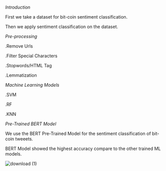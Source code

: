 *Introduction*

First we take a dataset for bit-coin sentiment classification.

Then we apply sentiment classification on the dataset.

*Pre-processing*

.Remove Urls

.Filter Special Characters

.Stopwords/HTML Tag

.Lemmatization

*Machine Learning Models*

.SVM

.RF

.KNN

*Pre-Trained BERT Model*

We use the BERT Pre-Trained Model for the sentiment classification of bit-coin tweeets.

BERT Model showed the highest accuracy compare to the other trained ML models.


![download (1)](https://user-images.githubusercontent.com/107357088/184294500-a9988ab5-9527-430d-9afb-eaaf5c3e0d70.png)


